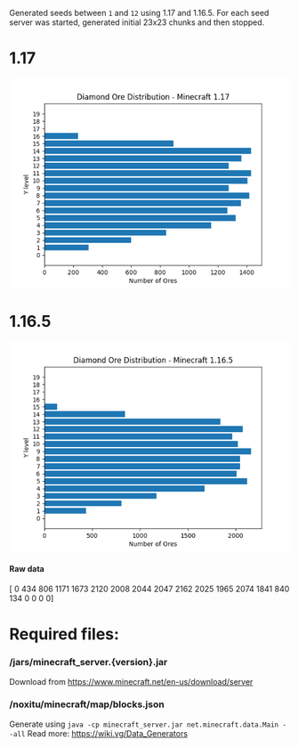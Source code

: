 Generated seeds between `1` and `12` using 1.17 and 1.16.5. For each seed server was started, generated initial 23x23 chunks and then stopped.

# 1.17
![Distribution in 1.17](docs/1.17.png)

# 1.16.5
![Distribution in 1.16.5](docs/1.16.5.png)

#### Raw data
[   0  434  806 1171 1673 2120 2008 2044 2047 2162 2025 1965 2074 1841  840  134    0    0    0    0]

# Required files:
### /jars/minecraft_server.{version}.jar
Download from https://www.minecraft.net/en-us/download/server

### /noxitu/minecraft/map/blocks.json
Generate using `java -cp minecraft_server.jar net.minecraft.data.Main --all`
Read more: https://wiki.vg/Data_Generators